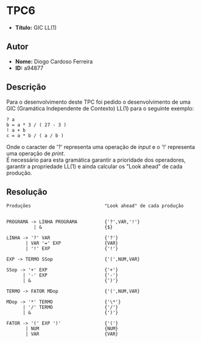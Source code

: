 # TPC6
- **Título:** GIC LL(1)

## Autor
- **Nome:** Diogo Cardoso Ferreira
- **ID:** a94877

## Descrição
Para o desenvolvimento deste TPC foi pedido o desenvolvimento de uma GIC (Gramática Independente de Contexto) LL(1) para o seguinte exemplo:
```
? a
b = a * 3 / ( 27 - 3 )
! a + b
c = a * b / ( a / b )
```
Onde o caracter de '?' representa uma operação de *input* e o '!' representa uma operação de *print*.   
É necessário para esta gramática garantir a prioridade dos operadores, garantir a propriedade LL(1) e ainda calcular os "Look ahead" de cada produção.


## Resolução
```
Produções                           "Look ahead" de cada produção


PROGRAMA -> LINHA PROGRAMA          {'?',VAR,'!'}    
          | &                       {$}

LINHA -> '?' VAR                    {'?'}    
       | VAR '=' EXP                {VAR}    
       | '!' EXP                    {'!'}    

EXP -> TERMO SSop                   {'(',NUM,VAR}

SSop -> '+' EXP                     {'+'}    
      | '-' EXP                     {'-'}    
      | &                           {')'}    

TERMO -> FATOR MDop                 {'(',NUM,VAR}    

MDop -> '*' TERMO                   {'\*'}    
      | '/' TERMO                   {'/'}    
      | &                           {')'}    

FATOR -> '(' EXP ')'                {'('}    
       | NUM                        {NUM}    
       | VAR                        {VAR}
```
